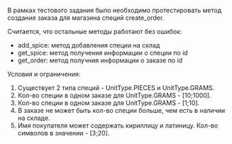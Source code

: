 В рамках тестового задания было необходимо протестировать метод создания заказа для магазина специй create_order.

Считается, что остальные методы работают без ошибок:
- add_spice: метод добавления специи на склад
- get_spice: метод получения информации о специи по id
- get_order: метод получния информации о заказе по id

Условия и ограничения:
1. Существует 2 типа специй - UnitType.PIECES и UnitType.GRAMS.
2. Кол-во специи в одном заказе для UnitType.GRAMS - [10;1000].
3. Кол-во специи в одном заказе для UnitType.GRAMS - [1;10].
4. В заказе не может быть кол-во специи больше, чем есть в наличии на складе.
5. Имя покупателя может содержать кириллицу и латиницу. Кол-во символов в значении - [3;20].
